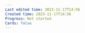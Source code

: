 ```yaml
---
Last edited time: 2023-11-17T14:56
Created time: 2023-11-17T14:56
Progress: Not started
Cards: false
---
```

